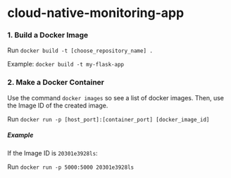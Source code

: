 # cloud-native-monitoring-app

### 1. Build a Docker Image
Run `docker build -t [choose_repository_name] .`

Example: `docker build -t my-flask-app`

### 2. Make a Docker Container
Use the command `docker images` so see a list of docker images. Then, use the Image ID of the created image.

Run `docker run -p [host_port]:[container_port] [docker_image_id]`

##### Example
If the Image ID is `20301e3928ls`:

Run `docker run -p 5000:5000 20301e3928ls`
